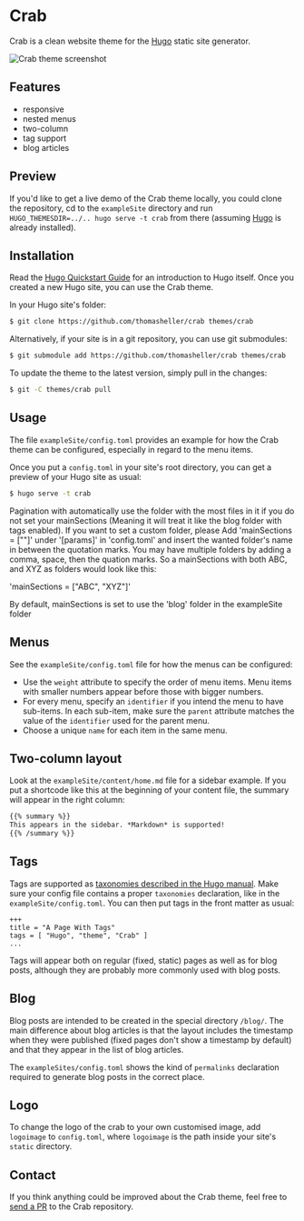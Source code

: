 # Crab

Crab is a clean website theme for the [Hugo](https://gohugo.io) static
site generator.

![Crab theme screenshot](https://raw.githubusercontent.com/thomasheller/crab/master/images/screenshot.png)

## Features

- responsive
- nested menus
- two-column
- tag support
- blog articles

## Preview

If you'd like to get a live demo of the Crab theme locally, you could
clone the repository, cd to the `exampleSite` directory and run
`HUGO_THEMESDIR=../.. hugo serve -t crab` from there (assuming
[Hugo](http://gohugo.io) is already installed).

## Installation

Read the [Hugo Quickstart
Guide](https://gohugo.io/overview/quickstart/) for an introduction to
Hugo itself. Once you created a new Hugo site, you can use the Crab
theme.

In your Hugo site's folder:

```sh
$ git clone https://github.com/thomasheller/crab themes/crab
```

Alternatively, if your site is in a git repository, you can use git
submodules:

```sh
$ git submodule add https://github.com/thomasheller/crab themes/crab
```

To update the theme to the latest version, simply pull in the changes:

```sh
$ git -C themes/crab pull
```

## Usage

The file `exampleSite/config.toml` provides an example for how the
Crab theme can be configured, especially in regard to the menu items.

Once you put a `config.toml` in your site's root directory, you can
get a preview of your Hugo site as usual:

```sh
$ hugo serve -t crab
```

Pagination with automatically use the folder with the most files in it 
if you do not set your mainSections (Meaning it will treat it like the
blog folder with tags enabled). If you want to set a custom folder, 
please Add 'mainSections = [""]' under '[params]' in 'config.toml'
and insert the wanted folder's name in between the quotation marks.
You may have multiple folders by adding a comma, space, then the
quation marks. So a mainSections with both ABC, and XYZ as folders
would look like this:

'mainSections = ["ABC", "XYZ"]'

By default, mainSections is set to use the 'blog' folder in the
exampleSite folder

## Menus

See the `exampleSite/config.toml` file for how the menus can be
configured:

- Use the `weight` attribute to specify the order of menu items.
  Menu items with smaller numbers appear before those with bigger
  numbers.
- For every menu, specify an `identifier` if you intend the menu to
  have sub-items. In each sub-item, make sure the `parent` attribute
  matches the value of the `identifier` used for the parent menu.
- Choose a unique `name` for each item in the same menu.

## Two-column layout

Look at the `exampleSite/content/home.md` file for a sidebar example.
If you put a shortcode like this at the beginning of your content
file, the summary will appear in the right column:

```md
{{% summary %}}
This appears in the sidebar. *Markdown* is supported!
{{% /summary %}}
```

## Tags

Tags are supported as [taxonomies described in the Hugo
manual](https://gohugo.io/taxonomies/usage/). Make sure your config
file contains a proper `taxonomies` declaration, like in the
`exampleSite/config.toml`. You can then put tags in the front matter
as usual:

```
+++
title = "A Page With Tags"
tags = [ "Hugo", "theme", "Crab" ]
...
```

Tags will appear both on regular (fixed, static) pages as well as for
blog posts, although they are probably more commonly used with blog
posts.

## Blog

Blog posts are intended to be created in the special directory
`/blog/`. The main difference about blog articles is that the layout
includes the timestamp when they were published (fixed pages don't
show a timestamp by default) and that they appear in the list of blog
articles.

The `exampleSites/config.toml` shows the kind of `permalinks`
declaration required to generate blog posts in the correct place.

## Logo

To change the logo of the crab to your own customised image,
add `logoimage` to `config.toml`, where `logoimage` is the
path inside your site's `static` directory.

## Contact

If you think anything could be improved about the Crab theme, feel
free to [send a PR](https://github.com/thomasheller/crab) to the Crab
repository.
